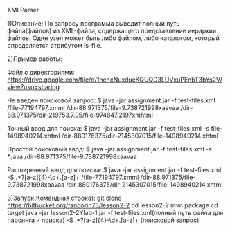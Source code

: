 XMLParser


1)Описание:
По запросу программа выводит полный путь файла(файлов) из XML-файла, содержащего представление иерархии файлов. Один узел может быть либо файлом, либо каталогом, который определяется атрибутом is-file.

2)Пример работы:

Файл с директориями:
https://drive.google.com/file/d/1hencNuxdueKQUQD3LUVxuPEnbT3bYs2V/view?usp=sharing

Не введен поисковой запрос:
$ java -jar assignment.jar -f test-files.xml
/file-77194797.xmml
/dir-88.971375/file-9.738721998xaavaa
/dir-88.971375/dir-219753.7.95/file-974847.2197xmhtml

Точный ввод для поиска:
$ java -jar assignment.jar -f test-files.xml -s file-1498940214.xhtml
/dir-880176375/dir-2145307015/file-1498940214.xhtml

Простой поисковый ввод:
$ java -jar assignment.jar -f test-files.xml -s *.java
/dir-88.971375/file-9.738721998xaavaa

Расширенный ввод для поиска:
$ java -jar assignment.jar -f test-files.xml -S .*?[a-z]{4}-\d+\.[a-z]+
/file-77194797.xmml
/dir-88.971375/file-9.738721998xaavaa
/dir-880176375/dir-2145307015/file-1498940214.xhtml

3)Запуск(Командная строка):
git clone https://bitbucket.org/fandorin73/lesson2-2
cd lesson2-2
mvn package
cd target
java -jar lesson2-2Ylab-1.jar -f test-files.xml(полный путь файла для парсинга и поиска) -S .*?[a-z]{4}-\d+\.[a-z]+ (поисковой запрос)